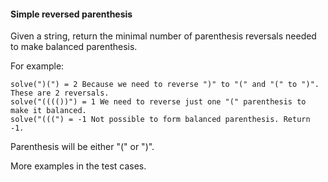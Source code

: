 #### Simple reversed parenthesis
Given a string, return the minimal number of parenthesis reversals needed to make balanced parenthesis.

For example:

	solve(")(") = 2 Because we need to reverse ")" to "(" and "(" to ")". These are 2 reversals. 
	solve("(((())") = 1 We need to reverse just one "(" parenthesis to make it balanced.
	solve("(((") = -1 Not possible to form balanced parenthesis. Return -1.

Parenthesis will be either "(" or ")".

More examples in the test cases.
